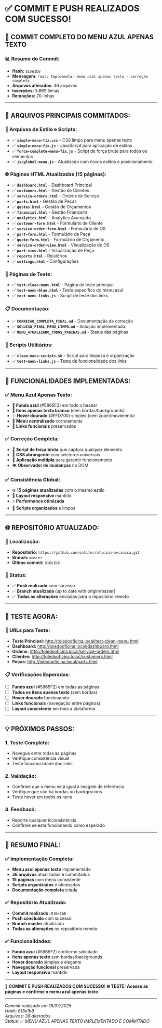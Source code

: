 # ✅ COMMIT E PUSH REALIZADOS COM SUCESSO!

## 🎯 **COMMIT COMPLETO DO MENU AZUL APENAS TEXTO**

### 📊 **Resumo do Commit:**
- **Hash:** `816e1b8`
- **Mensagem:** `feat: Implementar menu azul apenas texto - correção completa`
- **Arquivos alterados:** 36 arquivos
- **Inserções:** 3.669 linhas
- **Remoções:** 70 linhas

---

## 📁 **ARQUIVOS PRINCIPAIS COMMITADOS:**

### **🎨 Arquivos de Estilo e Scripts:**
- ✅ **`simple-menu-fix.css`** - CSS limpo para menu apenas texto
- ✅ **`simple-menu-fix.js`** - JavaScript para aplicação de estilos
- ✅ **`force-complete-menu-fix.js`** - Script de força bruta para todos os elementos
- ✅ **`js/global-menu.js`** - Atualizado com novos estilos e posicionamento

### **🌐 Páginas HTML Atualizadas (15 páginas):**
- ✅ **`dashboard.html`** - Dashboard Principal
- ✅ **`customers.html`** - Gestão de Clientes
- ✅ **`service-orders.html`** - Ordens de Serviço
- ✅ **`parts.html`** - Gestão de Peças
- ✅ **`quotes.html`** - Gestão de Orçamentos
- ✅ **`financial.html`** - Gestão Financeira
- ✅ **`analytics.html`** - Analytics Avançado
- ✅ **`customer-form.html`** - Formulário de Cliente
- ✅ **`service-order-form.html`** - Formulário de OS
- ✅ **`part-form.html`** - Formulário de Peça
- ✅ **`quote-form.html`** - Formulário de Orçamento
- ✅ **`service-order-view.html`** - Visualização de OS
- ✅ **`part-view.html`** - Visualização de Peça
- ✅ **`reports.html`** - Relatórios
- ✅ **`settings.html`** - Configurações

### **🧪 Páginas de Teste:**
- ✅ **`test-clean-menu.html`** - Página de teste principal
- ✅ **`test-menu-blue.html`** - Teste específico do menu azul
- ✅ **`test-menu-links.js`** - Script de teste dos links

### **📋 Documentação:**
- ✅ **`CORRECAO_COMPLETA_FINAL.md`** - Documentação da correção
- ✅ **`SOLUCAO_FINAL_MENU_LIMPO.md`** - Solução implementada
- ✅ **`MENU_ATUALIZADO_TODAS_PAGINAS.md`** - Status das páginas

### **🔧 Scripts Utilitários:**
- ✅ **`clean-menu-scripts.sh`** - Script para limpeza e organização
- ✅ **`test-menu-links.js`** - Teste de funcionalidade dos links

---

## 🎨 **FUNCIONALIDADES IMPLEMENTADAS:**

### **✅ Menu Azul Apenas Texto:**
- 🎨 **Fundo azul** (#5865F2) em todo o header
- 📝 **Itens apenas texto branco** (sem bordas/backgrounds)
- ✨ **Hover dourado** (#FFD700) simples (sem zoom/movimento)
- 📐 **Menu centralizado** corretamente
- 🔗 **Links funcionais** preservados

### **✅ Correção Completa:**
- 💪 **Script de força bruta** que captura qualquer elemento
- 🎯 **CSS abrangente** com seletores universais
- 🔄 **Aplicação múltipla** para garantir funcionamento
- 👁️ **Observador de mudanças** no DOM

### **✅ Consistência Global:**
- 🌐 **15 páginas atualizadas** com o mesmo estilo
- 📱 **Layout responsivo** mantido
- ⚡ **Performance otimizada**
- 🧹 **Scripts organizados** e limpos

---

## 🌐 **REPOSITÓRIO ATUALIZADO:**

### **📍 Localização:**
- **Repositório:** `https://github.com/onlitec/oficina-mecanica.git`
- **Branch:** `master`
- **Último commit:** `816e1b8`

### **🔄 Status:**
- ✅ **Push realizado** com sucesso
- ✅ **Branch atualizada** (up to date with origin/master)
- ✅ **Todas as alterações** enviadas para o repositório remoto

---

## 🧪 **TESTE AGORA:**

### **🔗 URLs para Teste:**
- **Teste Principal:** http://toledooficina.local/test-clean-menu.html
- **Dashboard:** http://toledooficina.local/dashboard.html
- **Ordens:** http://toledooficina.local/service-orders.html
- **Clientes:** http://toledooficina.local/customers.html
- **Peças:** http://toledooficina.local/parts.html

### **📋 Verificações Esperadas:**
- [ ] **Fundo azul** (#5865F2) em todas as páginas
- [ ] **Todos os itens apenas texto** (sem bordas)
- [ ] **Hover dourado** funcionando
- [ ] **Links funcionais** (navegação entre páginas)
- [ ] **Layout consistente** em toda a plataforma

---

## 💡 **PRÓXIMOS PASSOS:**

### **1. Teste Completo:**
- Navegue entre todas as páginas
- Verifique consistência visual
- Teste funcionalidade dos links

### **2. Validação:**
- Confirme que o menu está igual à imagem de referência
- Verifique que não há bordas ou backgrounds
- Teste hover em todos os itens

### **3. Feedback:**
- Reporte qualquer inconsistência
- Confirme se está funcionando como esperado

---

## 🎉 **RESUMO FINAL:**

### **✅ Implementação Completa:**
- **Menu azul apenas texto** implementado
- **36 arquivos** atualizados e commitados
- **15 páginas** com menu consistente
- **Scripts organizados** e otimizados
- **Documentação completa** criada

### **✅ Repositório Atualizado:**
- **Commit realizado:** `816e1b8`
- **Push concluído** com sucesso
- **Branch master** atualizada
- **Todas as alterações** no repositório remoto

### **✅ Funcionalidades:**
- **Fundo azul** (#5865F2) conforme solicitado
- **Itens apenas texto** sem bordas/backgrounds
- **Hover dourado** simples e elegante
- **Navegação funcional** preservada
- **Layout responsivo** mantido

---

**🎯 COMMIT E PUSH REALIZADOS COM SUCESSO!**
**🌐 TESTE: Acesse as páginas e confirme o menu azul apenas texto**

---

*Commit realizado em 18/07/2025*  
*Hash: 816e1b8*  
*Arquivos: 36 alterados*  
*Status: ✅ MENU AZUL APENAS TEXTO IMPLEMENTADO E COMMITADO*

